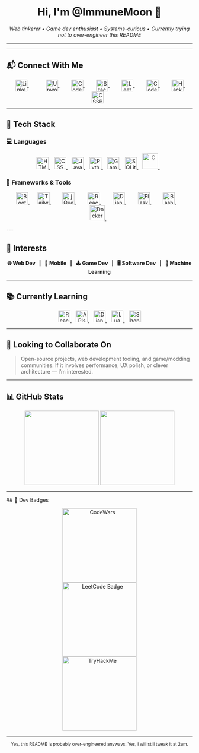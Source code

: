 <h1 align="center">Hi, I'm @ImmuneMoon 👋</h1>
<p align="center"><em>Web tinkerer • Game dev enthusiast • Systems-curious • Currently trying not to over-engineer this README</em></p>

---

---

## 📬 Connect With Me
<div>
  <p align="center">
    <a href="https://www.linkedin.com/in/in/p-alex-j/" style="margin: 0 25px;">
        <img align="center" alt="LinkedIn" width="32px" src="https://api.iconify.design/logos:linkedin-icon.svg?color=%237000a6" title="LinkedIn"/>
    </a> &nbsp;&nbsp;
    <a href="https://upwork.com/freelancers/~01d85f4c2bb6753670" style="margin: 0 10px;">
        <img align="center" alt="Upwork" width="32px" src="https://api.iconify.design/simple-icons:upwork.svg?color=%2316bd00" title="Upwork"/>
    </a> 
    &nbsp;&nbsp;
    <a href="https://codepen.io/immunemoon" style="margin: 0 10px;">
        <img align="center" alt="Codepen" width="32px" src="https://api.iconify.design/ant-design:codepen-outlined.svg?color=%23f3fff7" title="CodePen (Front-end Playground)"/>
    </a>
    &nbsp;&nbsp;
    <a href="https://stackoverflow.com/users/16596160/immunemoon" style="margin: 0 10px;">
        <img align="center" alt="StackOverflow" width="32px" src="https://api.iconify.design/logos:stackoverflow-icon.svg" title="Stack Overflow (Q&A for developers)"/>
    </a>
    &nbsp;&nbsp;
    <a href="https://leetcode.com/ImmuneMoon/" style="margin: 0 10px;">
        <img align="center" alt="Leetcode" width="32px" src="https://api.iconify.design/cib:leetcode.svg?color=%23ee9100" title="Leetcode (coding challenges platform)"/>
    </a>
    &nbsp;&nbsp;
    <a href="https://www.codewars.com/users/ImmuneMoon" style="margin: 0 10px;">
        <img align="center" alt="CodeWars" width="32px" src="https://api.iconify.design/simple-icons:codewars.svg?color=%23b11300" title="CodeWars (competitive programming)"/>
    </a>
    &nbsp;&nbsp;
    <a href="https://www.hackerrank.com/ImmuneMoon" style="margin: 0 10px;">
        <img align="center" alt="HackerRank" width="32px" src="https://api.iconify.design/simple-icons:hackerrank.svg?color=%2300bb27" title="HackerRank (interview prep and challenges)"/>
    </a>
    &nbsp;&nbsp;
    <a href="https://cssbattle.dev/player/immunemoon" style="margin: 0 10px;">
        <img align="center" alt="CSSBattle" width="32px" src="https://encrypted-tbn0.gstatic.com/images?q=tbn:ANd9GcQBCxgRGerYM474nMdbZlc_-HE048BZXdAMFGCpOApdIA&s" title="CSS Battle (code golf for CSS)"/>
    </a>
  </p>

---
</div>

## 🧰 Tech Stack
<div>
  
### 💻 Languages
<p align="center" margin="50%,0">
    <a href="https://developer.mozilla.org/en-US/docs/Web/HTML">
      <img src="https://api.iconify.design/vscode-icons:file-type-html.svg" width="32px" alt="HTML" title="HTML (HyperText Markup Language)"/>
    </a> 
    &nbsp;&nbsp;
    <a href="https://developer.mozilla.org/en-US/docs/Web/CSS">
      <img src="https://api.iconify.design/vscode-icons:file-type-css.svg" width="32px" alt="CSS" title="CSS (Cascading Style Sheets)"/>
    </a> 
    &nbsp;&nbsp;
    <a href="https://developer.mozilla.org/en-US/docs/Web/JavaScript">
      <img src="https://api.iconify.design/logos:javascript.svg" width="32px" alt="JavaScript" title="JavaScript (interactive web programming)"/>
    </a> 
    &nbsp;&nbsp;
    <a href="https://docs.python.org/3/">
      <img src="https://api.iconify.design/vscode-icons:file-type-python.svg" width="32px" alt="Python" title="Python (general-purpose programming)"/>
    </a> 
    &nbsp;&nbsp;
    <a href="https://manual.yoyogames.com/">
      <img src="https://api.iconify.design/skill-icons:gamemakerstudio.svg" width="32px" alt="GameMaker Language" title="GameMaker Language (GML)"/>
    </a> 
    &nbsp;&nbsp;
    <a href="https://www.sqlite.org/docs.html">
      <img  src="https://api.iconify.design/file-icons:sqlite.svg?color=%23009eee" width="32px" alt="SQLite" title="SQLite (embedded database engine)"/>
    </a> 
    &nbsp;&nbsp;
    <a href="https://en.cppreference.com/w/c">
      <img src="https://api.iconify.design/mdi:language-c.svg?color=%23004dff" width="42px" alt="C" title="C Programming Language"/>
    </a> 
    &nbsp;&nbsp;
  </p>
</div>
  
### 🧱 Frameworks & Tools
<div>
  <p align="center">
    <a href="https://getbootstrap.com/">
        <img src="https://api.iconify.design/logos:bootstrap.svg" width="32px" alt="Bootstrap" title="Bootstrap (CSS framework)"/>
    </a>
    &nbsp;&nbsp;
    <a href="https://tailwindcss.com/" style="margin: 0 10px;">
      <img src="https://api.iconify.design/logos:tailwindcss-icon.svg" width="32px" alt="TailwindCSS" title="Tailwind CSS (utility-first CSS)"/>
    </a>
    &nbsp;&nbsp;
    <a href="https://jquery.com/" style="margin: 0 10px;">
      <img src="https://api.iconify.design/akar-icons:jquery-fill.svg?color=%2300bef5" width="32px" alt="jQuery" title="jQuery (JS library for DOM)"/>
    </a>
    &nbsp;&nbsp;
    <a href="https://react.dev/" style="margin: 0 10px;">
      <img src="https://api.iconify.design/logos:react.svg" width="32px" alt="React" title="React (JavaScript UI library)"/>
    </a>
    &nbsp;&nbsp;
    <a href="https://docs.djangoproject.com/" style="margin: 0 10px;">
      <img src="https://api.iconify.design/vscode-icons:file-type-django.svg?color=%23008aab" width="32px" alt="Django" title="Django (Python web framework)"/>
    </a>
    &nbsp;&nbsp;
    <a href="https://flask.palletsprojects.com/" style="margin: 0 10px;">
      <img src="https://api.iconify.design/bx:bxl-flask.svg?color=%23e9efea" width="32px" alt="Flask" title="Flask (lightweight Python web framework)"/>
    </a>
    &nbsp;&nbsp;
    <a href="https://www.gnu.org/software/bash/" style="margin: 0 10px;">
      <img src="https://api.iconify.design/logos:bash-icon.svg" width="32px" alt="Bash" title="Bash (shell scripting)"/>
    </a>
    &nbsp;&nbsp;
    <a href="https://www.docker.com/" style="margin: 0 10px;">
      <img src="https://api.iconify.design/logos:docker-icon.svg" width="40px" alt="Docker" title="Docker (containerization platform)"/>
    </a>
    &nbsp;&nbsp;
  </p>
---
</div>

## 🔭 Interests
<div>
<b>
<p align="center">
  🌐 Web Dev &nbsp; | &nbsp;
  📱 Mobile &nbsp; | &nbsp;
  🕹 Game Dev &nbsp; | &nbsp;
  🖥 Software Dev &nbsp; | &nbsp;
  🤖 Machine Learning
</p>
</b>

---
</div>

## 📚 Currently Learning
<div>
  <p align="center">
    <a href="https://react.dev/">
      <img src="https://api.iconify.design/logos:react.svg?color=%2376ad8a" width="32px" alt="React" title="React (JavaScript UI library)"/>
    </a>
    &nbsp;&nbsp;
    <a href="https://developer.mozilla.org/en-US/docs/Web/API">
      <img src="https://api.iconify.design/carbon:api-1.svg?color=%23008aab" width="32px" alt="APIs" title="API Integration"/>
    </a>
    &nbsp;&nbsp;
    <a href="https://docs.djangoproject.com/">
      <img src="https://api.iconify.design/vscode-icons:file-type-django.svg?color=%23008aab" width="32px" alt="Django" title="Django (Python web framework)"/>
    </a>
    &nbsp;&nbsp;
    <a href="https://www.lua.org/manual/5.4/">
      <img src="https://api.iconify.design/devicon:lua.svg" width="32px" alt="Lua" title="Lua (lightweight scripting language)"/>
    </a>
    &nbsp;&nbsp;
    <a href="https://www.shopify.com/partners">
      <img src="https://api.iconify.design/logos:shopify.svg" width="32px" alt="Shopify" title="Shopify (Ecommerce ecosystem)"/>
    </a>
  </p>

  ---
</div>

## 🤝 Looking to Collaborate On
<div>
  
  > Open-source projects, web development tooling, and game/modding communities. If it involves performance, UX polish, or clever architecture — I’m interested.
  
  ---
</div>
  
## 📊 GitHub Stats
  
<div>
  <p align="center">
    <img src="https://github-readme-stats.vercel.app/api/top-langs/?username=ImmuneMoon&layout=compact&theme=nightowl"  height="200px" />
    <img src="https://github-readme-stats.vercel.app/api?username=ImmuneMoon&show_icons=true&theme=nightowl" height="200px" />
  </p>
  
  ---
</div>
## 🏅 Dev Badges
<div>
  
  <p align="center">
    <img src="https://www.codewars.com/users/ImmuneMoon/badges/micro" alt="CodeWars" width="200px" />
    <br>
    <img src="https://img.shields.io/badge/dynamic/json?style=for-the-badge&labelColor=black&color=%23ffa116&label=Solved&query=solvedOverTotal&url=https%3A%2F%2Fleetcode-badge.vercel.app%2Fapi%2Fusers%2FImmuneMoon&logo=leetcode&logoColor=yellow" alt="LeetCode Badge" width="200px" />
    <br>
    <img src="https://tryhackme-badges.s3.amazonaws.com/ImmuneMoon.png" alt="TryHackMe" width="200px" />
  </p>
  
  ---
</div>
<!-- Footer -->
<p align="center">
  <sub>Yes, this README is probably over-engineered anyways. Yes, I will still tweak it at 2am.</sub>
</p>
